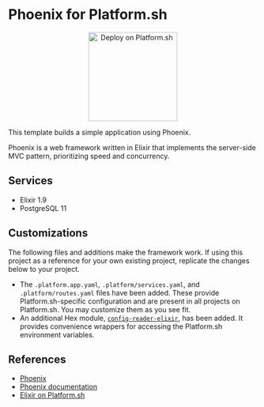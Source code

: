 # Phoenix for Platform.sh

<p align="center">
<a href="https://console.platform.sh/projects/create-project?template=https://raw.githubusercontent.com/platformsh/template-builder/master/templates/phoenix_elixir/.platform.template.yaml&utm_content=phoenix_elixir&utm_source=github&utm_medium=button&utm_campaign=deploy_on_platform">
    <img src="https://platform.sh/images/deploy/lg-blue.svg" alt="Deploy on Platform.sh" width="180px" />
</a>
</p>

This template builds a simple application using Phoenix.

Phoenix is a web framework written in Elixir that implements the server-side MVC pattern, prioritizing speed and concurrency.

## Services

* Elixir 1.9
* PostgreSQL 11

## Customizations

The following files and additions make the framework work.  If using this project as a reference for your own existing project, replicate the changes below to your project.

* The `.platform.app.yaml`, `.platform/services.yaml`, and `.platform/routes.yaml` files have been added.  These provide Platform.sh-specific configuration and are present in all projects on Platform.sh.  You may customize them as you see fit.
* An additional Hex module, [`config-reader-elixir`](https://github.com/platformsh/config-reader-elixir), has been added. It provides convenience wrappers for accessing the Platform.sh environment variables.

## References

* [Phoenix](https://www.phoenixframework.org/)
* [Phoenix documentation](https://hexdocs.pm/phoenix)
* [Elixir on Platform.sh](https://docs.platform.sh/languages/elixir.html)
